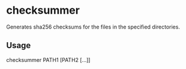 # checksummer

Generates sha256 checksums for the files in the specified directories.

## Usage

checksummer PATH1 [PATH2 [...]]
